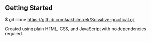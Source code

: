 ## Getting Started

$ git clone https://github.com/aakhilmalek/Solvative-practical.git

Created using plain HTML, CSS, and JavaScript with no dependencies required.
